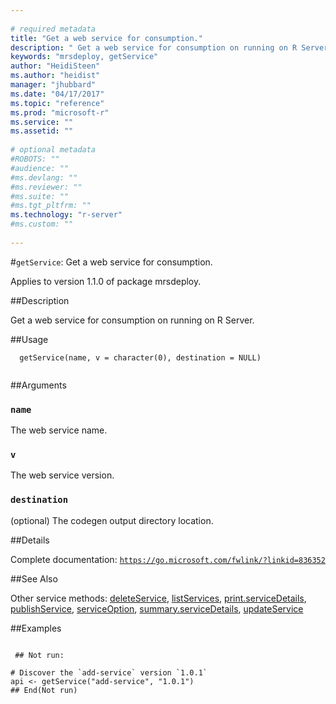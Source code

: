 ```yaml
--- 
 
# required metadata 
title: "Get a web service for consumption." 
description: " Get a web service for consumption on running on R Server. " 
keywords: "mrsdeploy, getService" 
author: "HeidiSteen"
ms.author: "heidist" 
manager: "jhubbard" 
ms.date: "04/17/2017" 
ms.topic: "reference" 
ms.prod: "microsoft-r" 
ms.service: "" 
ms.assetid: "" 
 
# optional metadata 
#ROBOTS: "" 
#audience: "" 
#ms.devlang: "" 
#ms.reviewer: "" 
#ms.suite: "" 
#ms.tgt_pltfrm: "" 
ms.technology: "r-server" 
#ms.custom: "" 
 
--- 
```

 
 
 
 
 #`getService`: Get a web service for consumption.

 Applies to version 1.1.0 of package mrsdeploy.
 
 ##Description
 
Get a web service for consumption on running on R Server.
 
 
 ##Usage

```   
  getService(name, v = character(0), destination = NULL)
 
```
 
 ##Arguments

   
  
 ### `name`
 The web service name. 
  
  
  
 ### `v`
 The web service version. 
  
  
  
 ### `destination`
 (optional) The codegen output directory location. 
  
 
 
 ##Details
 
Complete documentation: [`https://go.microsoft.com/fwlink/?linkid=836352`](https://go.microsoft.com/fwlink/?linkid=836352)

 
 
 ##See Also
 
Other service methods: [deleteService](deleteservice.md),
[listServices](listservices.md),
[print.serviceDetails](print-servicedetails.md),
[publishService](publishservice.md),
[serviceOption](serviceoption.md),
[summary.serviceDetails](summary-servicedetails.md),
[updateService](updateservice.md)
   
 ##Examples

 ```
   
  ## Not run:
 
# Discover the `add-service` version `1.0.1`
api <- getService("add-service", "1.0.1")
 ## End(Not run) 
  
 
```
 
 
